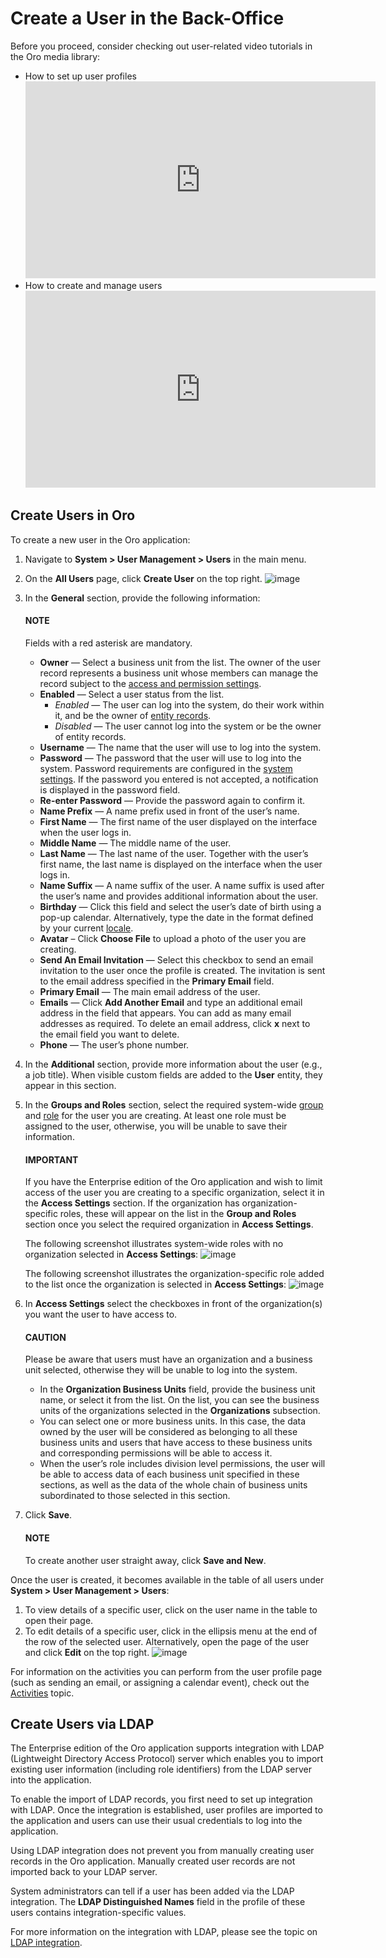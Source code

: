 # Create a User in the Back-Office

Before you proceed, consider checking out user-related video tutorials in the Oro media library:

* How to set up user profiles
  <iframe width="560" height="315" src="https://www.youtube.com/embed/I3v9HRF0ivE" frameborder="0" allow="autoplay; encrypted-media" allowfullscreen></iframe>
* How to create and manage users
  <iframe width="560" height="315" src="https://www.youtube.com/embed/t97qnxmEa6o" frameborder="0" allowfullscreen></iframe>

## Create Users in Oro

To create a new user in the Oro application:

1. Navigate to **System > User Management > Users** in the main menu.
2. On the **All Users** page, click **Create User** on the top right.
   ![image](user/img/system/user_management/user_create_general.png)
3. In the **General** section, provide the following information:

   #### NOTE
   Fields with a red asterisk are mandatory.

   * **Owner** — Select a business unit from the list. The owner of the user record represents a business unit whose members can manage the record subject to the [access and permission settings](../roles/index.md#user-guide-user-management-permissions).
   * **Enabled** — Select a user status from the list.
     * *Enabled* — The user can log into the system, do their work within it, and be the owner of [entity records](../../entities/index.md#entities-management).
     * *Disabled* — The user cannot log into the system or be the owner of entity records.
   * **Username** — The name that the user will use to log into the system.
   * **Password** — The password that the user will use to log into the system. Password requirements are configured in the [system settings](../../configuration/system/general-setup/user.md#admin-configuration-user-settings). If the password you entered is not accepted, a notification is displayed in the password field.
   * **Re-enter Password** — Provide the password again to confirm it.
   * **Name Prefix** — A name prefix used in front of the user’s name.
   * **First Name** — The first name of the user displayed on the interface when the user logs in.
   * **Middle Name** — The middle name of the user.
   * **Last Name** — The last name of the user. Together with the user’s first name, the last name is displayed on the interface when the user logs in.
   * **Name Suffix** — A name suffix of the user. A name suffix is used after the user’s name and provides additional information about the user.
   * **Birthday** — Click this field and select the user’s date of birth using a pop-up calendar. Alternatively, type the date in the format defined by your current [locale](../../localization/index.md#doc-user-management-users-configuration-localization).
   * **Avatar** – Click **Choose File** to upload a photo of the user you are creating.
   * **Send An Email Invitation** — Select this checkbox to send an email invitation to the user once the profile is created. The invitation is sent to the email address specified in the **Primary Email** field.
   * **Primary Email** — The main email address of the user.
   * **Emails** — Click **Add Another Email** and type an additional email address in the field that appears. You can add as many email addresses as required. To delete an email address, click **x** next to the email field you want to delete.
   * **Phone** — The user’s phone number.
4. In the **Additional** section, provide more information about the user (e.g., a job title). When visible custom fields are added to the **User** entity, they appear in this section.
5. In the **Groups and Roles** section, select the required system-wide [group](../groups/index.md#user-management-groups) and [role](../roles/index.md#user-guide-user-management-permissions) for the user you are creating. At least one role must be assigned to the user, otherwise, you will be unable to save their information.

   #### IMPORTANT
   If you have the Enterprise edition of the Oro application and wish to limit access of the user you are creating to a specific organization, select it in the **Access Settings** section. If the organization has organization-specific roles, these will appear on the list in the **Group and Roles** section once you select the required organization in **Access Settings**.

   The following screenshot illustrates system-wide roles with no organization selected in **Access Settings**:
   ![image](user/img/system/user_management/groups_roles_system_wide.jpg)

   The following screenshot illustrates the organization-specific role added to the list once the organization is selected in **Access Settings**:
   ![image](user/img/system/user_management/groups_roles_organization.jpg)
6. In **Access Settings** select the checkboxes in front of the organization(s) you want the user to have access to.

   #### CAUTION
   Please be aware that users must have an organization and a business unit selected, otherwise they will be unable to log into the system.

   * In the **Organization Business Units** field, provide the business unit name, or select it from the list. On the list, you can see the business units of the organizations selected in the **Organizations** subsection.
   * You can select one or more business units. In this case, the data owned by the user will be considered as belonging to all these business units and users that have access to these business units and corresponding permissions will be able to access it.
   * When the user’s role includes division level permissions, the user will be able to access data of each business unit specified in these sections, as well as the data of the whole chain of business units subordinated to those selected in this section.
7. Click **Save**.

   #### NOTE
   To create another user straight away, click **Save and New**.

<a id="doc-user-management-users-actions-review"></a>

<a id="doc-user-management-users-actions-edit"></a>

Once the user is created, it becomes available in the table of all users under **System > User Management > Users**:

1. To view details of a specific user, click on the user name in the table to open their page.
2. To edit details of a specific user, click <i class="fa fa-edit fa-lg" aria-hidden="true"></i> in the ellipsis menu at the end of the row of the selected user. Alternatively, open the page of the user and click **Edit** on the top right.
   ![image](user/img/system/user_management/user_edit.png)

For information on the activities you can perform from the user profile page (such as sending an email, or assigning a calendar event), check out the [Activities](../../../activities/index.md#user-guide-activities) topic.

<a id="doc-user-management-users-actions-create-ldap"></a>

## Create Users via LDAP

The Enterprise edition of the Oro application supports integration with LDAP (Lightweight Directory Access Protocol) server which enables you to import existing user information (including role identifiers) from the LDAP server into the application.

To enable the import of LDAP records, you first need to set up integration with LDAP. Once the integration is established, user profiles are imported to the application and users can use their usual credentials to log into the application.

Using LDAP integration does not prevent you from manually creating user records in the Oro application. Manually created user records are not imported back to your LDAP server.

System administrators can tell if a user has been added via the LDAP integration. The **LDAP Distinguished Names** field in the profile of these users contains integration-specific values.

For more information on the integration with LDAP, please see the topic on [LDAP integration](../../integrations/ldap-integration.md#user-guide-ldap-integration).

<!-- fa-bars = fa-navicon -->
<!-- Ic Tiles is used as Set As Default in saved views, and as tiles in display layout options -->
<!-- IcPencil refers to Rename in Commerce and Inline Editing in CRM -->
<!-- Check mark in the square. -->
<!-- SortDesc is also used as drop-down arrow -->
<!-- A -->
<!-- B -->
<!-- C -->
<!-- D -->
<!-- E -->
<!-- F -->
<!-- G -->
<!-- H -->
<!-- I -->
<!-- L -->
<!-- M -->
<!-- P -->
<!-- R -->
<!-- S -->
<!-- T -->
<!-- U -->
<!-- Z -->

